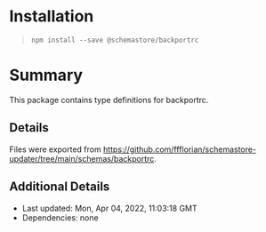 # Installation
> `npm install --save @schemastore/backportrc`

# Summary
This package contains type definitions for backportrc.

## Details
Files were exported from https://github.com/ffflorian/schemastore-updater/tree/main/schemas/backportrc.

## Additional Details
* Last updated: Mon, Apr 04, 2022, 11:03:18 GMT
* Dependencies: none
